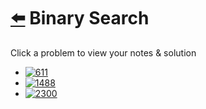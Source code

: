 # [⬅️](../README.md) Binary Search 

Click a problem to view your notes & solution

- [![611](https://img.shields.io/badge/611-Valid_Triangle_Number-yellow)](/problems/611.md)
- [![1488](https://img.shields.io/badge/1488-Avoid_Flood_in_The_City-yellow)](/problems/1488.md)
- [![2300](https://img.shields.io/badge/2300-Successful_Pairs_of_Spells_and_Potions-yellow)](/problems/2300.md)
